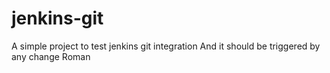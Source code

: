 # jenkins-git
A simple project to test jenkins git integration
And it should be triggered by any change
Roman

